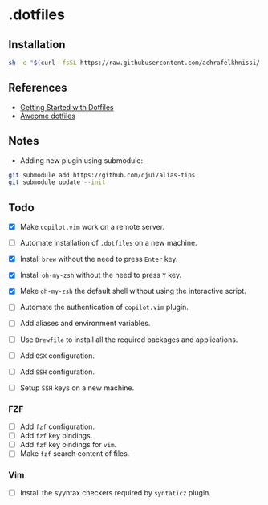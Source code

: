 # .dotfiles

## Installation
```bash
sh -c "$(curl -fsSL https://raw.githubusercontent.com/achrafelkhnissi/.dotfiles/main/install.sh)"
```

## References
- [Getting Started with Dotfiles](https://driesvints.com/blog/getting-started-with-dotfiles/)
- [Aweome dotfiles](https://project-awesome.org/webpro/awesome-dotfiles)


## Notes
- Adding new plugin using submodule:
```bash
git submodule add https://github.com/djui/alias-tips
git submodule update --init
```

## Todo
- [x] Make `copilot.vim` work on a remote server.
- [ ] Automate installation of `.dotfiles` on a new machine.
- [x] Install `brew` without the need to press `Enter` key.
- [x] Install `oh-my-zsh` without the need to press `Y` key.
- [x] Make `oh-my-zsh` the default shell without using the interactive script.
- [ ] Automate the authentication of `copilot.vim` plugin.
- [ ] Add aliases and environment variables.
- [ ] Use `Brewfile` to install all the required packages and applications.
- [ ] Add `OSX` configuration.
- [ ] Add `SSH` configuration.
- [ ] Setup `SSH` keys on a new machine.


### FZF
- [ ] Add `fzf` configuration.
- [ ] Add `fzf` key bindings.
- [ ] Add `fzf` key bindings for `vim`.
- [ ] Make `fzf` search content of files.

### Vim
- [ ] Install the syyntax checkers required by `syntaticz` plugin.


